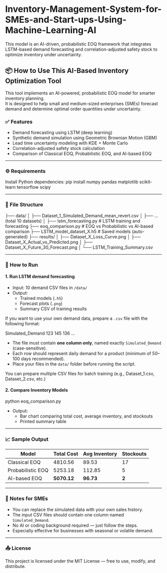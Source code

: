 # Inventory-Management-System-for-SMEs-and-Start-ups-Using-Machine-Learning-AI
This model is an AI-driven, probabilistic EOQ framework that integrates LSTM-based demand forecasting and correlation-adjusted safety stock to optimize inventory under uncertainty.

## 📦 How to Use This AI-Based Inventory Optimization Tool

This tool implements an AI-powered, probabilistic EOQ model for smarter inventory planning.  
It is designed to help small and medium-sized enterprises (SMEs) forecast demand and determine optimal order quantities under uncertainty.

### ✅ Features
- Demand forecasting using LSTM (deep learning)
- Synthetic demand simulation using Geometric Brownian Motion (GBM)
- Lead time uncertainty modeling with KDE + Monte Carlo
- Correlation-adjusted safety stock calculation
- Comparison of Classical EOQ, Probabilistic EOQ, and AI-based EOQ

---

### ⚙️ Requirements

Install Python dependencies: pip install numpy pandas matplotlib scikit-learn tensorflow scipy

---

### 📂 File Structure

├── data/
│ ├── Dataset_1_Simulated_Demand_mean_revert.csv
│ ├── ... (total 10 datasets)
│
├── lstm_forecasting.py # LSTM training and forecasting
├── eoq_comparison.py # EOQ vs Probabilistic vs AI-based comparison
├── LSTM_model_dataset_X.h5 # Saved models (auto-generated)
├── results/
│ ├── Dataset_X_Loss_Curve.png
│ ├── Dataset_X_Actual_vs_Predicted.png
│ ├── Dataset_X_Future_30_Forecast.png
│ └── LSTM_Training_Summary.csv

---

### 🧪 How to Run

#### 1. Run LSTM demand forecasting

- Input: 10 demand CSV files in `/data/`
- Output:
  - Trained models (`.h5`)
  - Forecast plots (`.png`)
  - Summary CSV of training results

If you want to use your own demand data, prepare a `.csv` file with the following format:

Simulated_Demand
123
145
136
...

- The file must contain **one column only**, named exactly `Simulated_Demand` (case-sensitive).
- Each row should represent daily demand for a product (minimum of 50–100 days recommended).
- Place your files in the `data/` folder before running the script.

You can prepare multiple CSV files for batch training (e.g., Dataset_1.csv, Dataset_2.csv, etc.)

#### 2. Compare Inventory Models

python eoq_comparison.py

- Output:
  - Bar chart comparing total cost, average inventory, and stockouts
  - Printed summary table

---

### 📈 Sample Output

| Model             | Total Cost | Avg Inventory | Stockouts |
|------------------|------------|---------------|-----------|
| Classical EOQ    | 4810.56    | 89.53         | 17        |
| Probabilistic EOQ| 5253.18    | 112.85        | 5         |
| AI-based EOQ     | **5070.12**| **96.73**     | **2**     |

---

### 📌 Notes for SMEs

- You can replace the simulated data with your own sales history.
- The input CSV files should contain one column named `Simulated_Demand`.
- No AI or coding background required — just follow the steps.
- Especially effective for businesses with seasonal or volatile demand.

---

### 📤 License

This project is licensed under the MIT License — free to use, modify, and distribute.


